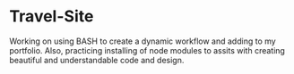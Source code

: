 # Travel-Site

Working on using BASH to create a dynamic workflow and adding to my portfolio. Also, practicing installing of node modules to assits with creating beautiful and understandable code and design.
